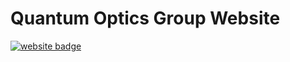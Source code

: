 # Quantum Optics Group Website

[![website badge]][website link]

[website badge]: https://img.shields.io/website?url=https%3A%2F%2Frklee.chem.nthu.edu.tw%2F
[website link]: https://rklee.chem.nthu.edu.tw/
